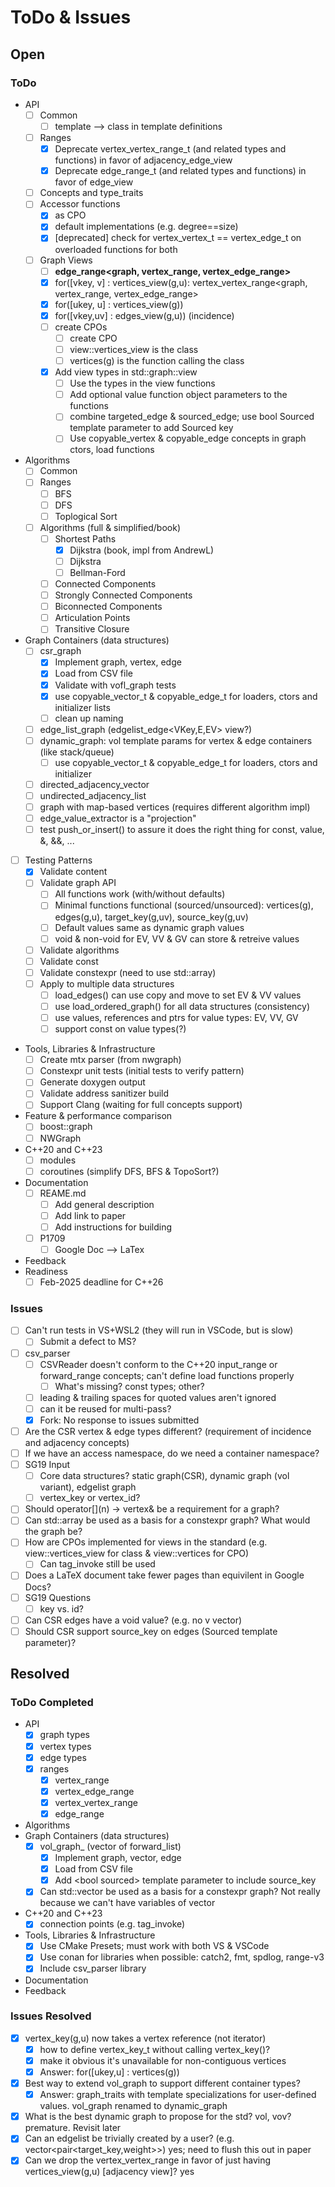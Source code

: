 # ToDo & Issues

## Open

### ToDo 
- API
  - [ ] Common
    - [ ] template --> class in template definitions
  - [ ] Ranges
    - [x] Deprecate vertex_vertex_range_t (and related types and functions) in favor of adjacency_edge_view
    - [x] Deprecate edge_range_t (and related types and functions) in favor of edge_view
  - [ ] Concepts and type_traits
  - [ ] Accessor functions
    - [x] as CPO
    - [x] default implementations (e.g. degree==size)
    - [x] [deprecated] check for vertex_vertex_t == vertex_edge_t on overloaded functions for both
  - [ ] Graph Views
    - [ ] **edge_range<graph, vertex_range, vertex_edge_range>**
    - [x] for([vkey, v] : vertices_view(g,u): vertex_vertex_range<graph, vertex_range, vertex_edge_range>
    - [x] for([ukey, u] : vertices_view(g))
    - [x] for([vkey,uv] : edges_view(g,u)) (incidence)
    - [ ] create CPOs
      - [ ] create CPO
      - [ ] view::vertices_view is the class
      - [ ] vertices(g) is the function calling the class
    - [x] Add view types in std::graph::view
      - [ ] Use the types in the view functions
      - [ ] Add optional value function object parameters to the functions
      - [ ] combine targeted_edge & sourced_edge; use bool Sourced template parameter to add Sourced key
      - [ ] Use copyable_vertex & copyable_edge concepts in graph ctors, load functions
- Algorithms
  - [ ] Common
  - [ ] Ranges
    - [ ] BFS
    - [ ] DFS
    - [ ] Toplogical Sort
  - [ ] Algorithms (full & simplified/book)
    - [ ] Shortest Paths
      - [x] Dijkstra (book, impl from AndrewL)
      - [ ] Dijkstra
      - [ ] Bellman-Ford
    - [ ] Connected Components
    - [ ] Strongly Connected Components
    - [ ] Biconnected Components
    - [ ] Articulation Points
    - [ ] Transitive Closure
- Graph Containers (data structures)
    - [ ] csr_graph
      - [x] Implement graph, vertex, edge
      - [x] Load from CSV file
      - [x] Validate with vofl_graph tests
      - [x] use copyable_vector_t & copyable_edge_t for loaders, ctors and initializer lists
      - [ ] clean up naming
    - [ ] edge_list_graph (edgelist_edge<VKey,E,EV> view?)
    - [ ] dynamic_graph: vol template params for vertex & edge containers (like stack/queue)
      - [ ] use copyable_vector_t & copyable_edge_t for loaders, ctors and initializer 
    - [ ] directed_adjacency_vector
    - [ ] undirected_adjacency_list
    - [ ] graph with map-based vertices (requires different algorithm impl)
    - [ ] edge_value_extractor is a "projection"
    - [ ] test push_or_insert() to assure it does the right thing for const, value, &, &&, ...
- [ ] Testing Patterns
  - [x] Validate content
  - [ ] Validate graph API
    - [ ] All functions work (with/without defaults)
    - [ ] Minimal functions functional (sourced/unsourced): vertices(g), edges(g,u), target_key(g,uv), source_key(g,uv)
    - [ ] Default values same as dynamic graph values
    - [ ] void & non-void for EV, VV & GV can store & retreive values
  - [ ] Validate algorithms
  - [ ] Validate const
  - [ ] Validate constexpr (need to use std::array)
  - [ ] Apply to multiple data structures
    - [ ] load_edges() can use copy and move to set EV & VV values
    - [ ] use load_ordered_graph() for all data structures (consistency)
    - [ ] use values, references and ptrs for value types: EV, VV, GV
    - [ ] support const on value types(?)
- Tools, Libraries & Infrastructure
  - [ ] Create mtx parser (from nwgraph)
  - [ ] Constexpr unit tests (initial tests to verify pattern)
  - [ ] Generate doxygen output
  - [ ] Validate address sanitizer build
  - [ ] Support Clang (waiting for full concepts support)
- Feature & performance comparison
  - [ ] boost::graph
  - [ ] NWGraph
- C\+\+20 and C\+\+23
  - [ ] modules
  - [ ] coroutines (simplify DFS, BFS & TopoSort?)
- Documentation
  - [ ] REAME.md
    - [ ] Add general description
    - [ ] Add link to paper
    - [ ] Add instructions for building
  - [ ] P1709
    - [ ] Google Doc --> LaTex
- Feedback
- Readiness
  - [ ] Feb-2025 deadline for C++26

### Issues
- [ ] Can't run tests in VS+WSL2 (they will run in VSCode, but is slow)
  - [ ] Submit a defect to MS?
- [ ] csv_parser
  - [ ] CSVReader doesn't conform to the C++20 input_range or forward_range concepts; can't define load functions properly
    - [ ] What's missing? const types; other?
  - [ ] leading & trailing spaces for quoted values aren't ignored
  - [ ] can it be reused for multi-pass?
  - [x] Fork: No response to issues submitted
- [ ] Are the CSR vertex & edge types different? (requirement of incidence and adjacency concepts)
- [ ] If we have an access namespace, do we need a container namespace?
- [ ] SG19 Input
  - [ ] Core data structures? static graph(CSR), dynamic graph (vol variant), edgelist graph
  - [ ] vertex_key or vertex_id?
- [ ] Should operator\[\](n) -> vertex& be a requirement for a graph?
- [ ] Can std::array be used as a basis for a constexpr graph? What would the graph be?
- [ ] How are CPOs implemented for views in the standard (e.g. view::vertices_view for class & view::vertices for CPO)
  - [ ] Can tag_invoke still be used
- [ ] Does a LaTeX document take fewer pages than equivilent in Google Docs?
- [ ] SG19 Questions
  - [ ] key vs. id?
- [ ] Can CSR edges have a void value? (e.g. no v vector)
- [ ] Should CSR support source_key on edges (Sourced template parameter)?

## Resolved
### ToDo Completed
- API
  - [x] graph types
  - [x] vertex types
  - [x] edge types
  - [x] ranges
    - [x] vertex_range
    - [x] vertex_edge_range
    - [x] vertex_vertex_range
    - [x] edge_range
- Algorithms
- Graph Containers (data structures)
    - [x] vol_graph_ (vector of forward_list)
      - [x] Implement graph, vector, edge
      - [x] Load from CSV file
      - [x] Add \<bool sourced\> template parameter to include source_key
    - [x] Can std::vector be used as a basis for a constexpr graph? Not really because we can't have variables of vector
- C\+\+20 and C\+\+23
  - [x] connection points (e.g. tag_invoke)
- Tools, Libraries & Infrastructure
  - [x] Use CMake Presets; must work with both VS & VSCode
  - [x] Use conan for libraries when possible: catch2, fmt, spdlog, range-v3
  - [x] Include csv_parser library
- Documentation
- Feedback

### Issues Resolved
- [x] vertex_key(g,u) now takes a vertex reference (not iterator)
  - [x] how to define vertex_key_t without calling vertex_key()? 
  - [x] make it obvious it's unavailable for non-contiguous vertices
  - [x] Answer: for([ukey,u] : vertices(g))
- [x] Best way to extend vol_graph to support different container types?
  - [x] Answer: graph_traits with template specializations for user-defined values. vol_graph renamed to dynamic_graph
- [x] What is the best dynamic graph to propose for the std? vol, vov? premature. Revisit later
- [x] Can an edgelist be trivially created by a user? (e.g. vector<pair<target_key,weight>>) yes; need to flush this out in paper
- [x] Can we drop the vertex_vertex_range in favor of just having vertices_view(g,u) [adjacency view]? yes
